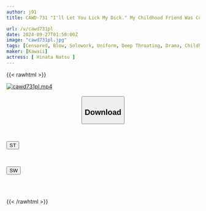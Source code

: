 ```yaml
---
author: j91
title: CAWD-731 "I'll Let You Lick My Dick." My Childhood Friend Was Cut From The Team By Her Boyfriend Due To Lack Of Technique, So I'm Using Her As A Practice Dummy... I Can Cum In Her Mouth As Much As I Want Until She Turns Into A Blowjob Slut, And It's All For My Money, Right? Hinata Natsu

url: /v/cawd731pl
date: 2024-09-27T01:50:00Z
image: "cawd731pl.jpg"
tags: [Censored, Blow, Solowork, Uniform, Deep Throating, Drama, Childhood Friend	]
maker: [Kawaii]
actress: [ Hinata Natsu ]
---
```



{{< rawhtml >}}

<div class="video" data-videoid="APBx8qrj6QumpY">
    <a href="javascript:;">
        <img src="/v/cawd731pl/cawd731pl.jpg" width="WIDTH" height="HEIGHT" alt="cawd731pl.mp4" loading="lazy">
    </a>
</div>

<script type="text/javascript" src="https://j91.asia/asset/on-demand-st.js"></script>

<br>
  <link rel="stylesheet" href="https://j91.asia/asset/bs5.css">
  
  <center>
  <button class="btn btn-primary" type="button" data-bs-toggle="collapse" data-bs-target=".multi-collapse" aria-expanded="false" aria-controls="multiCollapseExample1 multiCollapseExample2"><h2>Download</h2></button></center>
</p>
<div class="row">
  <div class="col">
    <div class="collapse multi-collapse" id="multiCollapseExample1">
      <div class="card card-body">
	      	      <br>
<div class="buttons">  
<p><a href="/v/cawd731pl/st.html" target="_blank"><button class="btn-hover color-3"><i class="fa fa-download"></i> ST</button></a></p></div>
    </div>
  </div>
</div>
  <div class="col">
    <div class="collapse multi-collapse" id="multiCollapseExample2">
      <div class="card card-body">
	      <br>
<div class="buttons">
<p><a href="/v/cawd731pl/sw.html" target="_blank"><button class="btn-hover color-2"><i class="fa fa-download"></i> SW</button></a></p></div>
<br><br>
      </div>
    </div>
  </div>
</div>

{{< /rawhtml >}}